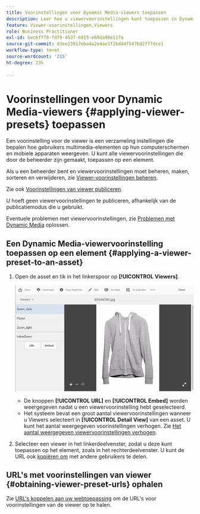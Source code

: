 ```yaml
---
title: Voorinstellingen voor Dynamic Media-viewers toepassen
description: Leer hoe u viewervoorinstellingen kunt toepassen in Dynamic Media.
feature: Viewer-voorinstellingen,Viewers
role: Business Practitioner
exl-id: bec6fff8-fd79-4537-b915-e68da98e117a
source-git-commit: d3ee23917eba4a2e4ae1f2bd44f5476d2ff7dce1
workflow-type: tm+mt
source-wordcount: '215'
ht-degree: 23%

---
```


# Voorinstellingen voor Dynamic Media-viewers {#applying-viewer-presets} toepassen

Een voorinstelling voor de viewer is een verzameling instellingen die bepalen hoe gebruikers multimedia-elementen op hun computerschermen en mobiele apparaten weergeven. U kunt alle viewervoorinstellingen die door de beheerder zijn gemaakt, toepassen op een element.

Als u een beheerder bent en viewervoorinstellingen moet beheren, maken, sorteren en verwijderen, zie [Viewer-voorinstellingen beheren](managing-viewer-presets.md).

Zie ook [Voorinstellingen van viewer publiceren](managing-viewer-presets.md#publishing-viewer-presets).

U hoeft geen viewervoorinstellingen te publiceren, afhankelijk van de publicatiemodus die u gebruikt.

Eventuele problemen met viewervoorinstellingen, zie [Problemen met Dynamic Media](troubleshoot-dm.md#viewers) oplossen.

## Een Dynamic Media-viewervoorinstelling toepassen op een element {#applying-a-viewer-preset-to-an-asset}

1. Open de asset en tik in het linkerspoor op **[!UICONTROL Viewers]**.

   ![chlimage_1-104](assets/chlimage_1-104.png)

   * De knoppen **[!UICONTROL URL]** en **[!UICONTROL Embed]** worden weergegeven nadat u een viewervoorinstelling hebt geselecteerd.
   * Het systeem bevat een groot aantal viewervoorinstellingen wanneer u Viewers selecteert in **[!UICONTROL Detail View]** van een asset. U kunt het aantal weergegeven voorinstellingen verhogen. Zie [Het aantal weergegeven viewervoorinstellingen verhogen](managing-viewer-presets.md).

1. Selecteer een viewer in het linkerdeelvenster, zodat u deze kunt toepassen op het element, zoals in het rechterdeelvenster. U kunt de URL ook [kopiëren om](linking-urls-to-yourwebapplication.md) met andere gebruikers te delen.

## URL&#39;s met voorinstellingen van viewer {#obtaining-viewer-preset-urls} ophalen

Zie [URL&#39;s koppelen aan uw webtoepassing](linking-urls-to-yourwebapplication.md) om de URL&#39;s voor voorinstellingen van de viewer op te halen.
